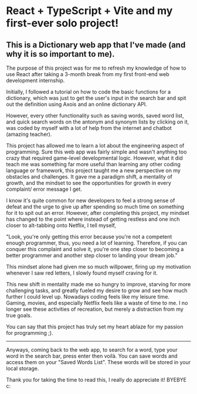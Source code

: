 # React + TypeScript + Vite and my first-ever solo project!

## This is a Dictionary web app that I've made (and why it is so important to me).

The purpose of this project was for me to refresh my knowledge of how to use React after taking a 3-month break from my first front-end web development internship. 

Initially, I followed a tutorial on how to code the basic functions for a dictionary, which was just to get the user's input in the search bar and spit out the definition using Axois and an online dictionary API. 

However, every other functionality such as saving words, saved word list, and quick search words on the antonym and synonym lists by clicking on it, was coded by myself with a lot of help from the internet and chatbot (amazing teacher).

This project has allowed me to learn a lot about the engineering aspect of programming. Sure this web app was fairly simple and wasn't anything too crazy that required game-level developmental logic.
However, what it did teach me was something far more useful than learning any other coding language or framework, this project taught me a new perspective on my obstacles and challenges. 
It gave me a paradigm shift, a mentality of growth, and the mindset to see the opportunities for growth in every complaint/ error message I get. 

I know it's quite common for new developers to feel a strong sense of defeat and the urge to give up after spending so much time on something for it to spit out an error. 
However, after completing this project, my mindset has changed to the point where instead of getting restless and one inch closer to alt-tabbing onto Netflix, I tell myself, 

"Look, you're only getting this error because you're not a competent enough programmer, thus, you need a lot of learning.
Therefore, if you can conquer this complaint and solve it, you're one step closer to becoming a better programmer and another step closer to landing your dream job."

This mindset alone had given me so much willpower, firing up my motivation whenever I saw red letters, I slowly found myself craving for it.

This new shift in mentality made me so hungry to improve, starving for more challenging tasks, and greatly fueled my desire to grow and see how much further I could level up. 
Nowadays coding feels like my leisure time.
Gaming, movies, and especially Netflix feels like a waste of time to me.
I no longer see these activities of recreation, but merely a distraction from my true goals.

You can say that this project has truly set my heart ablaze for my passion for programming ;). 


------------------------------------------------------------------------------------------------
Anyways, coming back to the web app, to search for a word, type your word in the search bar, press enter then voilà. 
You can save words and access them on your "Saved Words List".
These words will be stored in your local storage. 

Thank you for taking the time to read this, I really do appreciate it!
BYEBYE c:
